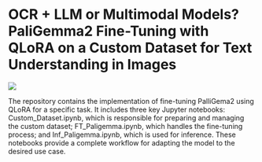 # OCR + LLM or Multimodal Models? PaliGemma2 Fine-Tuning with QLoRA on a Custom Dataset for Text Understanding in Images

![](imagens/image.jpg)

The repository contains the implementation of fine-tuning PalliGema2 using QLoRA for a specific task. It includes three key Jupyter notebooks: Custom_Dataset.ipynb, which is responsible for preparing and managing the custom dataset; FT_Paligemma.ipynb, which handles the fine-tuning process; and Inf_Paligemma.ipynb, which is used for inference. These notebooks provide a complete workflow for adapting the model to the desired use case.
